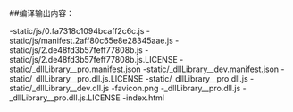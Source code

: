##编译输出内容：

-static/js/0.fa7318c1094bcaff2c6c.js
-static/js/manifest.2aff80c65e8e28345aae.js
-static/js/2.de48fd3b57feff77808b.js
-static/js/2.de48fd3b57feff77808b.js.LICENSE
-static/_dllLibrary__pro.manifest.json
-static/_dllLibrary__dev.manifest.json
-static/_dllLibrary__pro.dll.js.LICENSE
-static/_dllLibrary__pro.dll.js
-static/_dllLibrary__dev.dll.js
-favicon.png
-_dllLibrary__pro.dll.js
-_dllLibrary__pro.dll.js.LICENSE
-index.html
